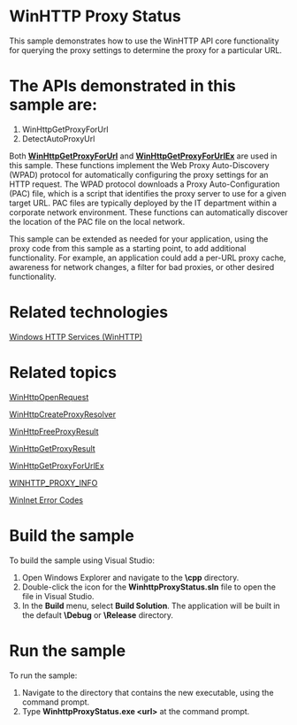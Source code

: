 # WinHTTP Proxy Status
This sample demonstrates how to use the WinHTTP API core functionality for querying the proxy settings to determine the proxy for a particular URL.

# The APIs demonstrated in this sample are:
1. WinHttpGetProxyForUrl
2. DetectAutoProxyUrl

Both [**WinHttpGetProxyForUrl**](http://msdn.microsoft.com/en-us/library/windows/desktop/aa384097) and [**WinHttpGetProxyForUrlEx**](http://msdn.microsoft.com/en-us/library/windows/desktop/hh405356) are used in this sample. These functions implement the Web Proxy Auto-Discovery (WPAD) protocol for automatically configuring the proxy settings for an HTTP request. The WPAD protocol downloads a Proxy Auto-Configuration (PAC) file, which is a script that identifies the proxy server to use for a given target URL. PAC files are typically deployed by the IT department within a corporate network environment. These functions can automatically discover the location of the PAC file on the local network.

This sample can be extended as needed for your application, using the proxy code from this sample as a starting point, to add additional functionality. For example, an application could add a per-URL proxy cache, awareness for network changes, a filter for bad proxies, or other desired functionality.

# Related technologies
[Windows HTTP Services (WinHTTP)](http://msdn.microsoft.com/en-us/library/windows/desktop/aa384273)

# Related topics
[WinHttpOpenRequest](http://msdn.microsoft.com/en-us/library/windows/desktop/aa384099)

[WinHttpCreateProxyResolver](http://msdn.microsoft.com/en-us/library/windows/desktop/hh405355)

[WinHttpFreeProxyResult](http://msdn.microsoft.com/en-us/library/windows/desktop/hh707321)

[WinHttpGetProxyResult](http://msdn.microsoft.com/en-us/library/windows/desktop/hh707322)

[WinHttpGetProxyForUrlEx](http://msdn.microsoft.com/en-us/library/windows/desktop/hh405356)

[WINHTTP\_PROXY\_INFO](http://msdn.microsoft.com/en-us/library/windows/desktop/aa383912)

[WinInet Error Codes](https://support.microsoft.com/en-us/help/193625/info-wininet-error-codes-12001-through-12156)


# Build the sample
To build the sample using Visual Studio:
1.  Open Windows Explorer and navigate to the **\\cpp** directory.
2.  Double-click the icon for the **WinhttpProxyStatus.sln** file to open the file in Visual Studio.
3.  In the **Build** menu, select **Build Solution**. The application will be built in the default **\\Debug** or **\\Release** directory.


# Run the sample
To run the sample:
1.  Navigate to the directory that contains the new executable, using the command prompt.
2.  Type **WinhttpProxyStatus.exe \<url\>** at the command prompt.
